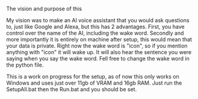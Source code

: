 The vision and purpose of this


  My vision was to make an AI voice assistant that you would ask questions to, just like Google and Alexa, but this has 2 advantages. First, you have control over the name of the AI, including the wake word. Secondly and more importantly it is entirely on machine after setup,
  this would mean that your data is private. Right now the wake word is "icon", so if you mention anything with "icon" it will wake up. It will also hear the sentence you were saying when you say the wake word. Fell free to change the wake word in the python file.

This is a work on progress for the setup, as of now this only works on Windows and uses just over 11gb of VRAM and 16gb RAM. Just run the SetupAll.bat then the Run.bat and you should be set.

